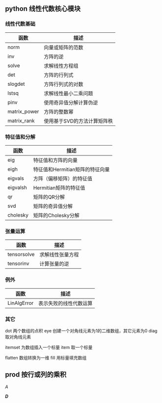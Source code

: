 ## python 线性代数核心模块

### 线性代数基础

|函数|描述|
|-|-|
|norm|向量或矩阵的范数|
|inv|方阵的逆|
|solve|求解线性方程组|
|det|方阵的行列式|
|slogdet|方阵行列式的对数|
|lstsq|求解线性最小二乘问题|
|pinv|使用奇异值分解计算伪逆|
|matrix_power|方阵的整数幂|
|matrix_rank|使用基于SVD的方法计算矩阵秩|

### 特征值和分解

|函数|描述|
|-|-|
|eig|特征值和方阵的向量|
|eigh|特征值和Hermitian矩阵的特征向量|
|eigvals|方阵（偏移矩阵）的特征值|
|eigvalsh|Hermitian矩阵的特征值|
|qr|矩阵的QR分解|
|svd|矩阵的奇异值分解|
|cholesky|矩阵的Cholesky分解|

### 张量运算

|函数|描述|
|-|-|
|tensorsolve|求解线性张量方程|
|tensorinv|计算张量的逆|

### 例外

|函数|描述|
|-|-|
|LinAlgError|表示失败的线性代数运算|

### 其它

dot 两个数组的点积
eye 创建一个对角线元素为1的二维数组，其它元素为0
diag 取对角线元素


itemset 为数组插入一个标量
item  取一个标量

flatten 数组转换为一维
fill 用标量填充数组

prod 按行或列的乘积
---

_A_

***D***